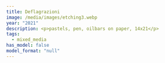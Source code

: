 ```yaml
---
title: Deflagrazioni
image: /media/images/etching3.webp
year: "2021"
description: <p>pastels, pen, oilbars on paper, 14x21</p>
tags:
  - mixed_media
has_model: false
model_format: "null"
---
```

